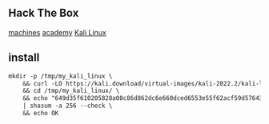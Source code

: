 ## Hack The Box
[machines](https://app.hackthebox.com/machines)
[academy](https://academy.hackthebox.com/dashboard)
[Kali Linux](https://www.kali.org/get-kali/#kali-virtual-machines)


## install
```txt
mkdir -p /tmp/my_kali_linux \
    && curl -LO https://kali.download/virtual-images/kali-2022.2/kali-linux-2022.2-virtualbox-amd64.ova \
    && cd /tmp/my_kali_linux/ \
    && echo "649d35f610205828a08c86d862dc6e660dced6553e55f62acf59d57643c5031f  kali-linux-2022.2-virtualbox-amd64.ova" \
    | shasum -a 256 --check \
    && echo OK
```
